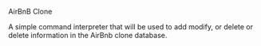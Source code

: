 AirBnB Clone

A simple command interpreter that will be used to add
modify, or delete or delete information in the AirBnb
clone database.
